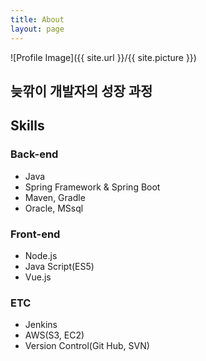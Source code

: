 ```yaml
---
title: About
layout: page
---
```

![Profile Image]({{ site.url }}/{{ site.picture }})

## 늦깎이 개발자의 성장 과정

<h2>Skills</h2>

### Back-end
<ul class="skill-list">
    <li>Java</li>
    <li>Spring Framework & Spring Boot</li>
    <li>Maven, Gradle</li>
    <li>Oracle, MSsql</li>
</ul>

### Front-end
<ul class="skill-list">
    <li>Node.js</li>
    <li>Java Script(ES5)</li>
    <li>Vue.js</li>
</ul>

### ETC
<ul class="skill-list">
    <li>Jenkins</li>
    <li>AWS(S3, EC2)</li>
    <li>Version Control(Git Hub, SVN)</li>
</ul>

